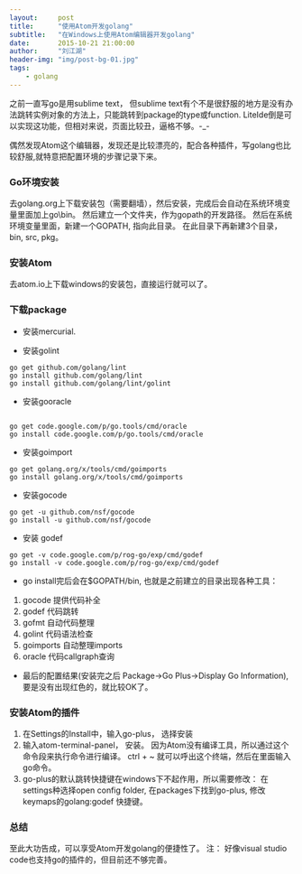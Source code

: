 ```yaml
---
layout:     post
title:      "使用Atom开发golang"
subtitle:   "在Windows上使用Atom编辑器开发golang"
date:       2015-10-21 21:00:00
author:     "刘江湖"
header-img: "img/post-bg-01.jpg"
tags:
    - golang
---
```


之前一直写go是用sublime text， 但sublime text有个不是很舒服的地方是没有办法跳转实例对象的方法上，只能跳转到package的type或function.  LiteIde倒是可以实现这功能，但相对来说，页面比较丑，逼格不够。-_-

偶然发现Atom这个编辑器，发现还是比较漂亮的，配合各种插件，写golang也比较舒服,就特意把配置环境的步骤记录下来。

### Go环境安装
去golang.org上下载安装包（需要翻墙），然后安装，完成后会自动在系统环境变量里面加上go\bin。
然后建立一个文件夹，作为gopath的开发路径。 然后在系统环境变量里面，新建一个GOPATH, 指向此目录。
在此目录下再新建3个目录，  bin, src, pkg。

### 安装Atom
去atom.io上下载windows的安装包，直接运行就可以了。

### 下载package

* 安装mercurial.

* 安装golint

```shell
go get github.com/golang/lint
go install github.com/golang/lint
go install github.com/golang/lint/golint
```

* 安装gooracle

```shell

go get code.google.com/p/go.tools/cmd/oracle
go install code.google.com/p/go.tools/cmd/oracle
```

* 安装goimport

```shell
go get golang.org/x/tools/cmd/goimports
go install golang.org/x/tools/cmd/goimports
```

* 安装gocode

```shell
go get -u github.com/nsf/gocode
go install -u github.com/nsf/gocode
```
* 安装 godef

```shell
go get -v code.google.com/p/rog-go/exp/cmd/godef
go install -v code.google.com/p/rog-go/exp/cmd/godef
```

* go install完后会在$GOPATH/bin, 也就是之前建立的目录出现各种工具：


1. gocode 提供代码补全
2. godef 代码跳转
3. gofmt 自动代码整理
4. golint 代码语法检查
5. goimports 自动整理imports
6. oracle 代码callgraph查询

* 最后的配置结果(安装完之后 Package->Go Plus->Display Go Information), 要是没有出现红色的，就比较OK了。

### 安装Atom的插件

1. 在Settings的Install中，输入go-plus， 选择安装
2. 输入atom-terminal-panel， 安装。
    因为Atom没有编译工具，所以通过这个命令段来执行命令进行编译。 ctrl + ~ 就可以呼出这个终端，然后在里面输入go命令。
3. go-plus的默认跳转快捷键在windows下不起作用，所以需要修改： 在settings种选择open config folder, 在packages下找到go-plus, 修改keymaps的golang:godef 快捷键。

### 总结
至此大功告成，可以享受Atom开发golang的便捷性了。
注： 好像visual studio code也支持go的插件的，但目前还不够完善。
